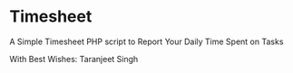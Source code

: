# Timesheet

A Simple Timesheet PHP script to Report Your Daily Time Spent on Tasks

With Best Wishes: Taranjeet Singh 